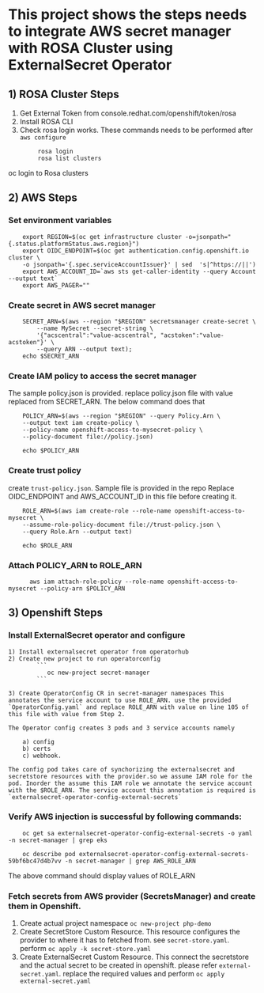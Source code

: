 # This project shows the steps needs to integrate AWS secret manager with ROSA Cluster using ExternalSecret Operator

## 1) ROSA Cluster Steps

1) Get External Token from console.redhat.com/openshift/token/rosa
2) Install ROSA CLI
3) Check rosa login works. These commands needs to be performed after `aws configure`
    ```
         rosa login
         rosa list clusters
    ```    
oc login to Rosa clusters

## 2) AWS Steps

### Set environment variables
```
    export REGION=$(oc get infrastructure cluster -o=jsonpath="{.status.platformStatus.aws.region}")
    export OIDC_ENDPOINT=$(oc get authentication.config.openshift.io cluster \
    -o jsonpath='{.spec.serviceAccountIssuer}' | sed  's|^https://||')
    export AWS_ACCOUNT_ID=`aws sts get-caller-identity --query Account --output text`
    export AWS_PAGER=""
```    

### Create secret in AWS secret manager

```    
    SECRET_ARN=$(aws --region "$REGION" secretsmanager create-secret \
        --name MySecret --secret-string \
        '{"acscentral":"value-acscentral", "acstoken":"value-acstoken"}' \
        --query ARN --output text);
    echo $SECRET_ARN    
```        



### Create IAM policy to access the secret manager

The sample policy.json is provided. replace policy.json file with value replaced from SECRET_ARN. The below command does that
```
    POLICY_ARN=$(aws --region "$REGION" --query Policy.Arn \
    --output text iam create-policy \
    --policy-name openshift-access-to-mysecret-policy \
    --policy-document file://policy.json)

    echo $POLICY_ARN
```


### Create trust policy

create `trust-policy.json`. Sample file is provided in the repo Replace OIDC_ENDPOINT and AWS_ACCOUNT_ID in this file before creating it.

```
    ROLE_ARN=$(aws iam create-role --role-name openshift-access-to-mysecret \
    --assume-role-policy-document file://trust-policy.json \
    --query Role.Arn --output text)

    echo $ROLE_ARN
```

### Attach POLICY_ARN to ROLE_ARN

``` 
      aws iam attach-role-policy --role-name openshift-access-to-mysecret --policy-arn $POLICY_ARN
```     

## 3) Openshift Steps

### Install ExternalSecret operator and configure

    1) Install externalsecret operator from operatorhub
    2) Create new project to run operatorconfig
            ```
               oc new-project secret-manager
            ```

    3) Create OperatorConfig CR in secret-manager namespaces This annotates the service account to use ROLE_ARN. use the provided `OperatorConfig.yaml` and replace ROLE_ARN with value on line 105 of this file with value from Step 2.

    The Operator config creates 3 pods and 3 service accounts namely
       
        a) config
        b) certs
        c) webhook.

    The config pod takes care of synchorizing the externalsecret and secretstore resources with the provider.so we assume IAM role for the pod. Inorder the assume this IAM role we annotate the service account with the $ROLE_ARN. The service account this annotation is required is `externalsecret-operator-config-external-secrets`  

### Verify AWS injection is successful by following commands:

```
    oc get sa externalsecret-operator-config-external-secrets -o yaml -n secret-manager | grep eks

    oc describe pod externalsecret-operator-config-external-secrets-59bf6bc47d4b7vv -n secret-manager | grep AWS_ROLE_ARN
```

The above command should display values of ROLE_ARN 


### Fetch secrets from AWS provider (SecretsManager) and create them in Openshift.

1) Create actual project namespace `oc new-project php-demo`
2) Create SecretStore Custom Resource. This resource configures the provider to where it has to fetched from. see  `secret-store.yaml`. perform `oc apply -k secret-store.yaml`
3) Create ExternalSecret Custom Resource. This connect the secretstore and the actual secret to be created in openshift. please refer `external-secret.yaml`. replace the required values and perform `oc apply external-secret.yaml`

